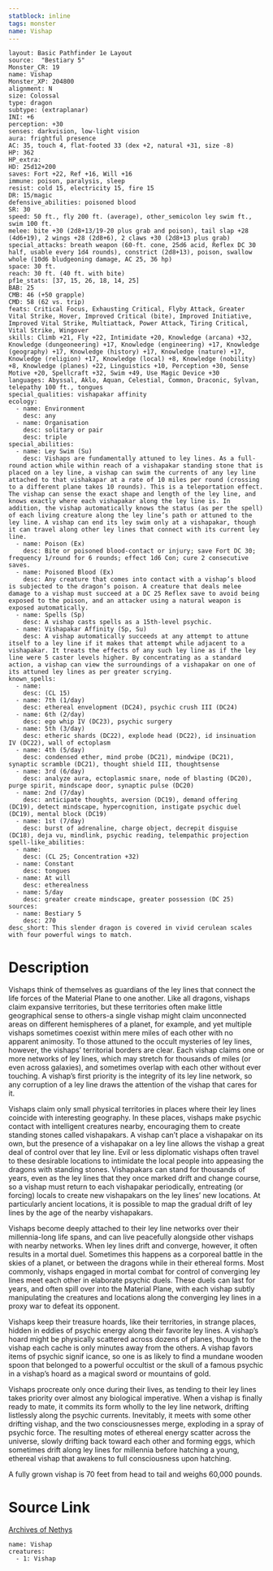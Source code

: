 ```yaml
---
statblock: inline
tags: monster
name: Vishap
---
```

```statblock
layout: Basic Pathfinder 1e Layout
source:  "Bestiary 5"
Monster_CR: 19
name: Vishap
Monster_XP: 204800
alignment: N
size: Colossal
type: dragon
subtype: (extraplanar)
INI: +6
perception: +30
senses: darkvision, low-light vision
aura: frightful presence
AC: 35, touch 4, flat-footed 33 (dex +2, natural +31, size -8)
HP: 362
HP_extra: 
HD: 25d12+200
saves: Fort +22, Ref +16, Will +16
immune: poison, paralysis, sleep
resist: cold 15, electricity 15, fire 15
DR: 15/magic
defensive_abilities: poisoned blood
SR: 30
speed: 50 ft., fly 200 ft. (average), other_semicolon ley swim ft., swim 100 ft.
melee: bite +30 (2d8+13/19-20 plus grab and poison), tail slap +28 (4d6+19), 2 wings +28 (2d8+6), 2 claws +30 (2d8+13 plus grab)
special_attacks: breath weapon (60-ft. cone, 25d6 acid, Reflex DC 30 half, usable every 1d4 rounds), constrict (2d8+13), poison, swallow whole (10d6 bludgeoning damage, AC 25, 36 hp)
space: 30 ft.
reach: 30 ft. (40 ft. with bite)
pf1e_stats: [37, 15, 26, 18, 14, 25]
BAB: 25
CMB: 46 (+50 grapple)
CMD: 58 (62 vs. trip)
feats: Critical Focus, Exhausting Critical, Flyby Attack, Greater Vital Strike, Hover, Improved Critical (bite), Improved Initiative, Improved Vital Strike, Multiattack, Power Attack, Tiring Critical, Vital Strike, Wingover
skills: Climb +21, Fly +22, Intimidate +20, Knowledge (arcana) +32, Knowledge (dungeoneering) +17, Knowledge (engineering) +17, Knowledge (geography) +17, Knowledge (history) +17, Knowledge (nature) +17, Knowledge (religion) +17, Knowledge (local) +8, Knowledge (nobility) +8, Knowledge (planes) +22, Linguistics +10, Perception +30, Sense Motive +20, Spellcraft +32, Swim +49, Use Magic Device +30
languages: Abyssal, Aklo, Aquan, Celestial, Common, Draconic, Sylvan, telepathy 100 ft., tongues
special_qualities: vishapakar affinity
ecology:
  - name: Environment
    desc: any
  - name: Organisation
    desc: solitary or pair
    desc: triple
special_abilities:
  - name: Ley Swim (Su)
    desc: Vishaps are fundamentally attuned to ley lines. As a full-round action while within reach of a vishapakar standing stone that is placed on a ley line, a vishap can swim the currents of any ley line attached to that vishakapar at a rate of 10 miles per round (crossing to a different plane takes 10 rounds). This is a teleportation effect. The vishap can sense the exact shape and length of the ley line, and knows exactly where each vishapakar along the ley line is. In addition, the vishap automatically knows the status (as per the spell) of each living creature along the ley line’s path or attuned to the ley line. A vishap can end its ley swim only at a vishapakar, though it can travel along other ley lines that connect with its current ley line.
  - name: Poison (Ex)
    desc: Bite or poisoned blood-contact or injury; save Fort DC 30; frequency 1/round for 6 rounds; effect 1d6 Con; cure 2 consecutive saves.
  - name: Poisoned Blood (Ex)
    desc: Any creature that comes into contact with a vishap’s blood is subjected to the dragon’s poison. A creature that deals melee damage to a vishap must succeed at a DC 25 Reflex save to avoid being exposed to the poison, and an attacker using a natural weapon is exposed automatically.
  - name: Spells (Sp)
    desc: A vishap casts spells as a 15th-level psychic.
  - name: Vishapakar Affinity (Sp, Su)
    desc: A vishap automatically succeeds at any attempt to attune itself to a ley line if it makes that attempt while adjacent to a vishapakar. It treats the effects of any such ley line as if the ley line were 5 caster levels higher. By concentrating as a standard action, a vishap can view the surroundings of a vishapakar on one of its attuned ley lines as per greater scrying.
known_spells:
  - name:
    desc: (CL 15)
  - name: 7th (1/day)
    desc: ethereal envelopment (DC24), psychic crush III (DC24)
  - name: 6th (2/day)
    desc: ego whip IV (DC23), psychic surgery
  - name: 5th (3/day)
    desc: etheric shards (DC22), explode head (DC22), id insinuation IV (DC22), wall of ectoplasm
  - name: 4th (5/day)
    desc: condensed ether, mind probe (DC21), mindwipe (DC21), synaptic scramble (DC21), thought shield III, thoughtsense
  - name: 3rd (6/day)
    desc: analyze aura, ectoplasmic snare, node of blasting (DC20), purge spirit, mindscape door, synaptic pulse (DC20)
  - name: 2nd (7/day)
    desc: anticipate thoughts, aversion (DC19), demand offering (DC19), detect mindscape, hypercognition, instigate psychic duel (DC19), mental block (DC19)
  - name: 1st (7/day)
    desc: burst of adrenaline, charge object, decrepit disguise (DC18), deja vu, mindlink, psychic reading, telempathic projection
spell-like_abilities:
  - name:
    desc: (CL 25; Concentration +32)
  - name: Constant
    desc: tongues
  - name: At will
    desc: etherealness
  - name: 5/day
    desc: greater create mindscape, greater possession (DC 25)
sources:
  - name: Bestiary 5
    desc: 270
desc_short: This slender dragon is covered in vivid cerulean scales with four powerful wings to match.
```
# Description
Vishaps think of themselves as guardians of the ley lines that connect the life forces of the Material Plane to one another. Like all dragons, vishaps claim expansive territories, but these territories often make little geographical sense to others-a single vishap might claim unconnected areas on different hemispheres of a planet, for example, and yet multiple vishaps sometimes coexist within mere miles of each other with no apparent animosity. To those attuned to the occult mysteries of ley lines, however, the vishaps’ territorial borders are clear. Each vishap claims one or more networks of ley lines, which may stretch for thousands of miles (or even across galaxies), and sometimes overlap with each other without ever touching. A vishap’s first priority is the integrity of its ley line network, so any corruption of a ley line draws the attention of the vishap that cares for it.

 Vishaps claim only small physical territories in places where their ley lines coincide with interesting geography. In these places, vishaps make psychic contact with intelligent creatures nearby, encouraging them to create standing stones called vishapakars. A vishap can’t place a vishapakar on its own, but the presence of a vishapakar on a ley line allows the vishap a great deal of control over that ley line. Evil or less diplomatic vishaps often travel to these desirable locations to intimidate the local people into appeasing the dragons with standing stones. Vishapakars can stand for thousands of years, even as the ley lines that they once marked drift and change course, so a vishap must return to each vishapakar periodically, entreating (or forcing) locals to create new vishapakars on the ley lines’ new locations. At particularly ancient locations, it is possible to map the gradual drift of ley lines by the age of the nearby vishapakars.

 Vishaps become deeply attached to their ley line networks over their millennia-long life spans, and can live peacefully alongside other vishaps with nearby networks. When ley lines drift and converge, however, it often results in a mortal duel. Sometimes this happens as a corporeal battle in the skies of a planet, or between the dragons while in their ethereal forms. Most commonly, vishaps engaged in mortal combat for control of converging ley lines meet each other in elaborate psychic duels. These duels can last for years, and often spill over into the Material Plane, with each vishap subtly manipulating the creatures and locations along the converging ley lines in a proxy war to defeat its opponent.

 Vishaps keep their treasure hoards, like their territories, in strange places, hidden in eddies of psychic energy along their favorite ley lines. A vishap’s hoard might be physically scattered across dozens of planes, though to the vishap each cache is only minutes away from the others. A vishap favors items of psychic signif icance, so one is as likely to find a mundane wooden spoon that belonged to a powerful occultist or the skull of a famous psychic in a vishap’s hoard as a magical sword or mountains of gold.

 Vishaps procreate only once during their lives, as tending to their ley lines takes priority over almost any biological imperative. When a vishap is finally ready to mate, it commits its form wholly to the ley line network, drifting listlessly along the psychic currents. Inevitably, it meets with some other drifting vishap, and the two consciousnesses merge, exploding in a spray of psychic force. The resulting motes of ethereal energy scatter across the universe, slowly drifting back toward each other and forming eggs, which sometimes drift along ley lines for millennia before hatching a young, ethereal vishap that awakens to full consciousness upon hatching.

 A fully grown vishap is 70 feet from head to tail and weighs 60,000 pounds.
# Source Link
[Archives of Nethys](https://aonprd.com/MonsterDisplay.aspx?ItemName=Vishap)
```encounter-table
name: Vishap
creatures:
  - 1: Vishap
```
